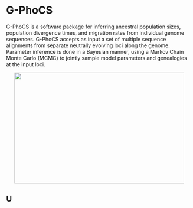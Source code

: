 G-PhoCS
=======

G-PhoCS is a software package for inferring ancestral population sizes, population divergence times, and migration rates from individual genome sequences. G-PhoCS accepts as input a set of multiple sequence alignments from separate neutrally evolving loci along the genome. Parameter inference is done in a Bayesian manner, using a Markov Chain Monte Carlo (MCMC) to jointly sample model parameters and genealogies at the input loci. 


<p align="center">
  <img width="460" height="300" src="http://www.fillmurray.com/460/300">
</p>

U
---------------




